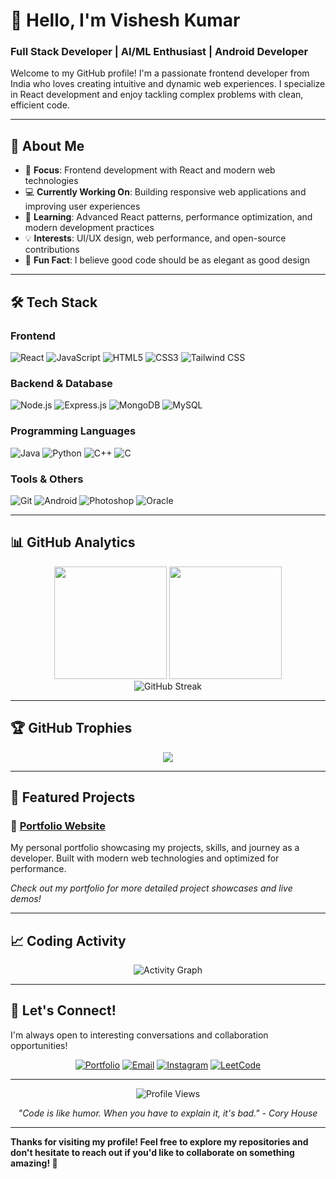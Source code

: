 # 👋 Hello, I'm Vishesh Kumar

### Full Stack Developer | AI/ML Enthusiast | Android Developer

Welcome to my GitHub profile! I'm a passionate frontend developer from India who loves creating intuitive and dynamic web experiences. I specialize in React development and enjoy tackling complex problems with clean, efficient code.

---

## 🚀 About Me

- 🎯 **Focus**: Frontend development with React and modern web technologies
- 💻 **Currently Working On**: Building responsive web applications and improving user experiences
- 🌱 **Learning**: Advanced React patterns, performance optimization, and modern development practices
- 💡 **Interests**: UI/UX design, web performance, and open-source contributions
- 🎨 **Fun Fact**: I believe good code should be as elegant as good design

---

## 🛠️ Tech Stack

### Frontend
![React](https://img.shields.io/badge/-React-61DAFB?style=flat-square&logo=react&logoColor=black)
![JavaScript](https://img.shields.io/badge/-JavaScript-F7DF1E?style=flat-square&logo=javascript&logoColor=black)
![HTML5](https://img.shields.io/badge/-HTML5-E34F26?style=flat-square&logo=html5&logoColor=white)
![CSS3](https://img.shields.io/badge/-CSS3-1572B6?style=flat-square&logo=css3&logoColor=white)
![Tailwind CSS](https://img.shields.io/badge/-Tailwind_CSS-38B2AC?style=flat-square&logo=tailwind-css&logoColor=white)

### Backend & Database
![Node.js](https://img.shields.io/badge/-Node.js-339933?style=flat-square&logo=node.js&logoColor=white)
![Express.js](https://img.shields.io/badge/-Express.js-000000?style=flat-square&logo=express&logoColor=white)
![MongoDB](https://img.shields.io/badge/-MongoDB-47A248?style=flat-square&logo=mongodb&logoColor=white)
![MySQL](https://img.shields.io/badge/-MySQL-4479A1?style=flat-square&logo=mysql&logoColor=white)

### Programming Languages
![Java](https://img.shields.io/badge/-Java-007396?style=flat-square&logo=java&logoColor=white)
![Python](https://img.shields.io/badge/-Python-3776AB?style=flat-square&logo=python&logoColor=white)
![C++](https://img.shields.io/badge/-C++-00599C?style=flat-square&logo=cplusplus&logoColor=white)
![C](https://img.shields.io/badge/-C-A8B9CC?style=flat-square&logo=c&logoColor=black)

### Tools & Others
![Git](https://img.shields.io/badge/-Git-F05032?style=flat-square&logo=git&logoColor=white)
![Android](https://img.shields.io/badge/-Android-3DDC84?style=flat-square&logo=android&logoColor=white)
![Photoshop](https://img.shields.io/badge/-Photoshop-31A8FF?style=flat-square&logo=adobe-photoshop&logoColor=white)
![Oracle](https://img.shields.io/badge/-Oracle-F80000?style=flat-square&logo=oracle&logoColor=white)

---

## 📊 GitHub Analytics

<div align="center">
  <img height="180em" src="https://github-readme-stats.vercel.app/api?username=itsracoon&show_icons=true&theme=tokyonight&include_all_commits=true&count_private=true"/>
  <img height="180em" src="https://github-readme-stats.vercel.app/api/top-langs/?username=itsracoon&layout=compact&langs_count=8&theme=tokyonight"/>
</div>

<div align="center">
  <img src="https://github-readme-streak-stats.herokuapp.com/?user=itsracoon&theme=tokyonight" alt="GitHub Streak"/>
</div>

---

## 🏆 GitHub Trophies

<div align="center">
  <img src="https://github-profile-trophy.vercel.app/?username=itsracoon&theme=tokyonight&no-frame=true&no-bg=false&margin-w=4&row=1"/>
</div>

---

## 🌟 Featured Projects

### 🎯 [Portfolio Website](https://portfolio-bi06gs60o-vishesh-kumars-projects.vercel.app/)
My personal portfolio showcasing my projects, skills, and journey as a developer. Built with modern web technologies and optimized for performance.

*Check out my portfolio for more detailed project showcases and live demos!*

---

## 📈 Coding Activity

<div align="center">
  <img src="https://github-readme-activity-graph.vercel.app/graph?username=itsracoon&theme=tokyo-night&hide_border=true" alt="Activity Graph"/>
</div>

---

## 🤝 Let's Connect!

I'm always open to interesting conversations and collaboration opportunities!

<div align="center">
  
[![Portfolio](https://img.shields.io/badge/-Portfolio-000000?style=for-the-badge&logo=vercel&logoColor=white)](https://new-portfolio-porq.onrender.com/)
[![Email](https://img.shields.io/badge/-Email-D14836?style=for-the-badge&logo=gmail&logoColor=white)](mailto:evishesh7@gmail.com)
[![Instagram](https://img.shields.io/badge/-Instagram-E4405F?style=for-the-badge&logo=instagram&logoColor=white)](https://instagram.com/xvisheshkumarx)
[![LeetCode](https://img.shields.io/badge/-LeetCode-FFA116?style=for-the-badge&logo=leetcode&logoColor=black)](https://leetcode.com/mysticrogger)

</div>

---

<div align="center">
  <img src="https://komarev.com/ghpvc/?username=itsracoon&label=Profile%20Views&color=0e75b6&style=flat" alt="Profile Views"/>
</div>

<div align="center">
  
*"Code is like humor. When you have to explain it, it's bad." - Cory House*

</div>

---

**Thanks for visiting my profile! Feel free to explore my repositories and don't hesitate to reach out if you'd like to collaborate on something amazing! 🚀**
